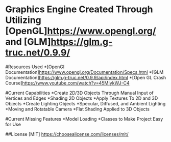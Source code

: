 # Graphics Engine Created Through Utilizing [OpenGL]https://www.opengl.org/ and [GLM]https://glm.g-truc.net/0.9.9/

#Resources Used
*[OpenGl Documentation]https://www.opengl.org/Documentation/Specs.html
*[GLM Documentation]https://glm.g-truc.net/0.9.9/api/index.html
*[Open GL Crash Course]https://www.youtube.com/watch?v=45MIykWJ-C4

#Current Capabilities
*Create 2D/3D Objects Through Manual Input of Vertices and Edges
*Shading 2D Objects
*Apply Textures To 2D and 3D Objects
*Create Lighting Objects
*Specular, Diffused, and Ambient Lighting
*Moving and Rotatable Camera
*Flat Shading Applied to 3D Objects

#Current Missing Features
*Model Loading
*Classes to Make Project Easy for Use

##License
[MIT]
https://choosealicense.com/licenses/mit/
